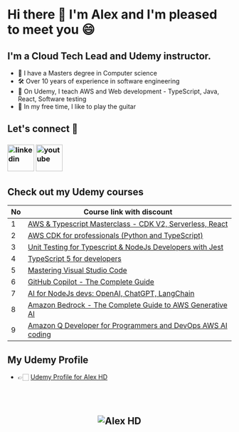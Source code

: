 # Hi there 👋  I'm Alex and I'm pleased to meet you 😄

## **I'm a Cloud Tech Lead and Udemy instructor.**
 - 💾 I have a Masters degree in Computer science
 - 🛠️ Over 10 years of experience in software engineering
 - 👔 On Udemy, I teach AWS and Web development - TypeScript, Java, React, Software testing
 - 🎸 In my free time, I like to play the guitar


## **Let's connect** 👋 &nbsp;

<h3 align="left">
<a href="https://www.linkedin.com/in/alex-dan-02598a137/"><img src="https://img.icons8.com/color/96/000000/linkedin.png" alt="linkedin" width="60" height="60"/></a>
<a href="https://www.youtube.com/@concisedeveloper/videos" target="_blank"><img src="https://img.icons8.com/color/344/youtube-play.png" alt="youtube" width="60" height="60"/></a>


## **Check out my Udemy courses**

| No  | Course link with discount | 
| --- | ----------- | 
| 1 | [AWS & Typescript Masterclass - CDK V2, Serverless, React](https://www.udemy.com/course/aws-typescript-cdk-serverless-react/?couponCode=FEB2025) |
| 2 | [AWS CDK for professionals (Python and TypeScript)](https://www.udemy.com/course/aws-cdk-for-professionals/?couponCode=FEB2025) |
| 3 | [Unit Testing for Typescript & NodeJs Developers with Jest](https://www.udemy.com/course/unit-testing-typescript-nodejs/?couponCode=FEB2025) |
| 4 | [TypeScript 5 for developers](https://www.udemy.com/course/typescript-full-stack-programming/?couponCode=FEB2025) |
| 5 | [Mastering Visual Studio Code](https://www.udemy.com/course/mastering-visual-studio-code/?couponCode=FEB2025) |
| 6 | [GitHub Copilot - The Complete Guide](https://www.udemy.com/course/github-copilot-the-complete-guide/?couponCode=FEB2025) |
| 7 | [AI for NodeJs devs: OpenAI, ChatGPT, LangChain](https://www.udemy.com/course/ai-nodejs-openai-chatgpt-langchain-typescript/?couponCode=FEB2025) |
| 8 | [Amazon Bedrock - The Complete Guide to AWS Generative AI](https://www.udemy.com/course/amazon-bedrock-aws-generative-ai/?couponCode=FEB2025) |
| 9 | [Amazon Q Developer for Programmers and DevOps AWS AI coding](https://www.udemy.com/course/amazon-q-developer-aws-ai/?couponCode=FEB2025) |


## **My Udemy Profile**
- 👉🏻 [Udemy Profile for Alex HD](https://www.udemy.com/user/alexhorea/)

<br>
<br>

<h2 align="center"> <img src="https://komarev.com/ghpvc/?username=alexhddev" alt="Alex HD" /> <h2>
